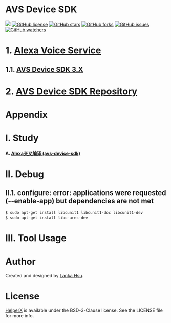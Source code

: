 # AVS Device SDK
[![](https://img.shields.io/badge/Powered%20by-lankahsu%20-brightgreen.svg)](https://github.com/lankahsu520/HelperX)
[![GitHub license][license-image]][license-url]
[![GitHub stars][stars-image]][stars-url]
[![GitHub forks][forks-image]][forks-url]
[![GitHub issues][issues-image]][issues-image]
[![GitHub watchers][watchers-image]][watchers-image]

[license-image]: https://img.shields.io/github/license/lankahsu520/HelperX.svg
[license-url]: https://github.com/lankahsu520/HelperX/blob/master/LICENSE
[stars-image]: https://img.shields.io/github/stars/lankahsu520/HelperX.svg
[stars-url]: https://github.com/lankahsu520/HelperX/stargazers
[forks-image]: https://img.shields.io/github/forks/lankahsu520/HelperX.svg
[forks-url]: https://github.com/lankahsu520/HelperX/network
[issues-image]: https://img.shields.io/github/issues/lankahsu520/HelperX.svg
[issues-url]: https://github.com/lankahsu520/HelperX/issues
[watchers-image]: https://img.shields.io/github/watchers/lankahsu520/HelperX.svg
[watchers-url]: https://github.com/lankahsu520/HelperX/watchers

# 1. [Alexa Voice Service](https://developer.amazon.com/en-US/docs/alexa/alexa-voice-service/get-started-with-alexa-voice-service.html)

## 1.1. [AVS Device SDK 3.X](https://developer.amazon.com/en-US/docs/alexa/avs-device-sdk/overview.html)

# 2. [AVS Device SDK Repository](https://github.com/alexa/avs-device-sdk)

# 
# Appendix

# I. Study

#### A. [Alexa交叉编译 (avs-device-sdk)](https://blog.csdn.net/qq_38731735/article/details/120869805)

# II. Debug

## II.1. configure: error: applications were requested (--enable-app) but dependencies are not met
```bash
$ sudo apt-get install libcunit1 libcunit1-doc libcunit1-dev
$ sudo apt-get install libc-ares-dev
```


# III. Tool Usage


# Author

Created and designed by [Lanka Hsu](lankahsu@gmail.com).

# License

[HelperX](https://github.com/lankahsu520/HelperX) is available under the BSD-3-Clause license. See the LICENSE file for more info.
